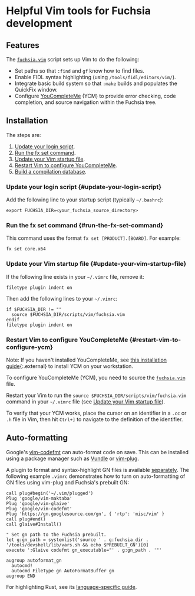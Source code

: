 # Helpful Vim tools for Fuchsia development

## Features

The [`fuchsia.vim`](/scripts/vim/fuchsia.vim) script sets up Vim to do the
following:

*   Set paths so that `:find` and `gf` know how to find files.
*   Enable FIDL syntax highlighting (using `/tools/fidl/editors/vim/`).
*   Integrate basic build system so that `:make` builds and populates the
    QuickFix window.
*   Configure [YouCompleteMe](/development/editors/youcompleteme.md) (YCM)
    to provide error checking, code completion, and source navigation within the
    Fuchsia tree.

## Installation

The steps are:

1.  [Update your login script](#update-your-login-script).
1.  [Run the fx set command](#run-the-fx-set-command).
1.  [Update your Vim startup file](#update-your-vim-startup-file).
1.  [Restart Vim to configure YouCompleteMe](#restart-vim-to-configure-ycm).
1.  [Build a compilation database](#build-a-compilation-database).

### Update your login script {#update-your-login-script}

Add the following line to your startup script (typically `~/.bashrc`):

```shell
export FUCHSIA_DIR=<your_fuchsia_source_directory>
```

### Run the fx set command {#run-the-fx-set-command}

This command uses the format `fx set [PRODUCT].[BOARD]`. For example:

```shell
fx set core.x64
```

### Update your Vim startup file {#update-your-vim-startup-file}

If the following line exists in your `~/.vimrc` file, remove it:

```shell
filetype plugin indent on
```

Then add the following lines to your `~/.vimrc`:

```shell
if $FUCHSIA_DIR != ""
  source $FUCHSIA_DIR/scripts/vim/fuchsia.vim
endif
filetype plugin indent on
```

### Restart Vim to configure YouCompleteMe {#restart-vim-to-configure-ycm}

Note: If you haven't installed YouCompleteMe, see
[this installation guide](https://github.com/ycm-core/YouCompleteMe#installation){:.external}
to install YCM on your workstation.

To configure YouCompleteMe (YCM), you need to source the
[`fuchsia.vim`](/scripts/vim/fuchsia.vim) file.

Restart your Vim to run the `source $FUCHSIA_DIR/scripts/vim/fuchsia.vim`
command in your `~/.vimrc` file (see
[Update your Vim startup file](#update-yout-vim-startup-file)).

To verify that your YCM works, place the cursor on an identifier in a `.cc` or
`.h` file in Vim, then hit `Ctrl+]` to navigate to the definition of the
identifier.

## Auto-formatting

Google's [vim-codefmt](https://github.com/google/vim-codefmt) can auto-format
code on save. This can be installed using a package manager such as
[Vundle](https://github.com/VundleVim/Vundle.vim) or
[vim-plug](https://github.com/junegunn/vim-plug).

A plugin to format and syntax-highlight GN files is available
[separately](https://gn.googlesource.com/gn/+/refs/heads/master/misc/vim). The
following example `.vimrc` demonstrates how to turn on auto-formatting of GN
files using vim-plug and Fuchsia's prebuilt GN:

```
call plug#begin('~/.vim/plugged')
Plug 'google/vim-maktaba'
Plug 'google/vim-glaive'
Plug 'google/vim-codefmt'
Plug 'https://gn.googlesource.com/gn', { 'rtp': 'misc/vim' }
call plug#end()
call glaive#Install()

" Set gn path to the Fuchsia prebuilt.
let g:gn_path = systemlist('source ' . g:fuchsia_dir . '/tools/devshell/lib/vars.sh && echo $PREBUILT_GN')[0]
execute ':Glaive codefmt gn_executable="' . g:gn_path . '"'

augroup autoformat_gn
  autocmd!
  autocmd FileType gn AutoFormatBuffer gn
augroup END
```

For highlighting Rust, see its [language-specific
guide](/development/languages/rust/editors.md#vim).
